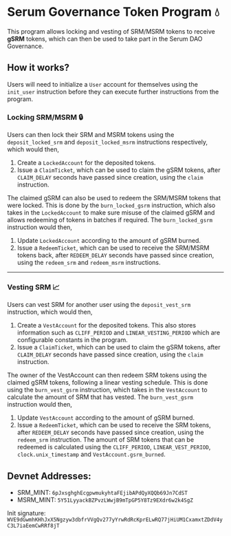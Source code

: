 # Serum Governance Token Program 💧

This program allows locking and vesting of SRM/MSRM tokens to receive **gSRM** tokens, which can then be used to take part in the Serum DAO Governance.

## How it works?

Users will need to initialize a `User` account for themselves using the `init_user` instruction before they can execute further instructions from the program.

### Locking SRM/MSRM 🔒

Users can then lock their SRM and MSRM tokens using the `deposit_locked_srm` and `deposit_locked_msrm` instructions respectively, which would then,

1. Create a `LockedAccount` for the deposited tokens.
2. Issue a `ClaimTicket`, which can be used to claim the gSRM tokens, after `CLAIM_DELAY` seconds have passed since creation, using the `claim` instruction.

The claimed gSRM can also be used to redeem the SRM/MSRM tokens that were locked. This is done by the `burn_locked_gsrm` instruction, which also takes in the `LockedAccount` to make sure misuse of the claimed gSRM and allows redeeming of tokens in batches if required. The `burn_locked_gsrm` instruction would then,

1. Update `LockedAccount` according to the amount of gSRM burned.
2. Issue a `RedeemTicket`, which can be used to receive the SRM/MSRM tokens back, after `REDEEM_DELAY` seconds have passed since creation, using the `redeem_srm` and `redeem_msrm` instructions.

---

### Vesting SRM 📈

Users can vest SRM for another user using the `deposit_vest_srm` instruction, which would then,

1. Create a `VestAccount` for the deposited tokens. This also stores information such as `CLIFF_PERIOD` and `LINEAR_VESTING_PERIOD` which are configurable constants in the program.
2. Issue a `ClaimTicket`, which can be used to claim the gSRM tokens, after `CLAIM_DELAY` seconds have passed since creation, using the `claim` instruction.

The owner of the VestAccount can then redeem SRM tokens using the claimed gSRM tokens, following a linear vesting schedule. This is done using the `burn_vest_gsrm` instruction, which takes in the `VestAccount` to calculate the amount of SRM that has vested. The `burn_vest_gsrm` instruction would then,

1. Update `VestAccount` according to the amount of gSRM burned.
2. Issue a `RedeemTicket`, which can be used to receive the SRM tokens, after `REDEEM_DELAY` seconds have passed since creation, using the `redeem_srm` instruction. The amount of SRM tokens that can be redeemed is calculated using the `CLIFF_PERIOD`, `LINEAR_VEST_PERIOD`, `clock.unix_timestamp` and `VestAccount.gsrm_burned`.

## Devnet Addresses:

- SRM_MINT: `6pJxsghghEcgpwmukyhtaFEjibAPdQyXQQb69Jn7CdST`
- MSRM_MINT: `5Y51LyyackBZPvzLWwjB9mTpGP5Y8Tz9EXdr6w2k4SgZ`

Init signature: `WVE9dGwmhKHhJxX5Ngzyw3dbfrVVgQv277yYrwRdRcKprELwRQ77jHiUM1CxamxtZDdV4yC3L7iaEemCwRRf8jT`
